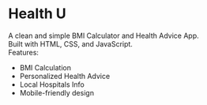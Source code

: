 # Health U
A clean and simple BMI Calculator and Health Advice App.  
Built with HTML, CSS, and JavaScript.  
Features:
- BMI Calculation
- Personalized Health Advice
- Local Hospitals Info
- Mobile-friendly design
